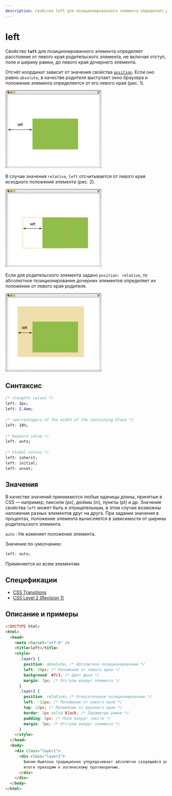 ```yaml
---
description: Свойство left для позиционированного элемента определяет расстояние от левого края родительского элемента, не включая отступ, поле и ширину рамки, до левого края дочернего элемента
---
```


# left

Свойство **`left`** для позиционированного элемента определяет расстояние от левого края родительского элемента, не включая отступ, поле и ширину рамки, до левого края дочернего элемента.

Отсчёт координат зависит от значения свойства [`position`](position.md). Если оно равно `absolute`, в качестве родителя выступает окно браузера и положение элемента определяется от его левого края (рис. 1).

![Рис. 1. Значение свойства left относительно окна браузера](css_left_1.png)

В случае значения `relative`, `left` отсчитывается от левого края исходного положения элемента (рис. 2).

![Рис. 2. Значение свойства left относительно исходного положения](css_left_2.png)

Если для родительского элемента задано `position: relative`, то абсолютное позиционирование дочерних элементов определяет их положение от левого края родителя.

![Рис. 3. Значение свойства left относительно родителя](css_left_3.png)

## Синтаксис

```css
/* <length> values */
left: 3px;
left: 2.4em;

/* <percentage>s of the width of the containing block */
left: 10%;

/* Keyword value */
left: auto;

/* Global values */
left: inherit;
left: initial;
left: unset;
```

## Значения

В качестве значений принимаются любые единицы длины, принятые в CSS — например, пиксели (px), дюймы (in), пункты (pt) и др. Значение свойства `left` может быть и отрицательным, в этом случае возможны наложения разных элементов друг на друга. При задании значения в процентах, положение элемента вычисляется в зависимости от ширины родительского элемента.

`auto`
: Не изменяет положение элемента.

Значение по-умолчанию:

```css
left: auto;
```

Применяется ко всем элементам

## Спецификации

- [CSS Transitions](http://dev.w3.org/csswg/css-transitions/#animatable-css)
- [CSS Level 2 (Revision 1)](http://www.w3.org/TR/CSS2/visuren.html#propdef-left)

## Описание и примеры

```html
<!DOCTYPE html>
<html>
  <head>
    <meta charset="utf-8" />
    <title>left</title>
    <style>
      .layer1 {
        position: absolute; /* Абсолютное позиционирование */
        left: 20px; /* Положение от левого края */
        background: #fc3; /* Цвет фона */
        margin: 7px; /* Отступы вокруг элемента */
      }
      .layer2 {
        position: relative; /* Относительное позиционирование */
        left: -12px; /* Положение от левого края */
        top: 13px; /* Положение от верхнего края */
        border: 1px solid black; /* Параметры рамки */
        padding: 5px; /* Поля вокруг текста */
        margin: 7px; /* Отступы вокруг элемента */
      }
    </style>
  </head>
  <body>
    <div class="layer1">
      <div class="layer2">
        Бином Ньютона традиционно упорядочивает абсолютно сходящийся ряд, в
        итоге приходим к логическому противоречию.
      </div>
    </div>
  </body>
</html>
```
